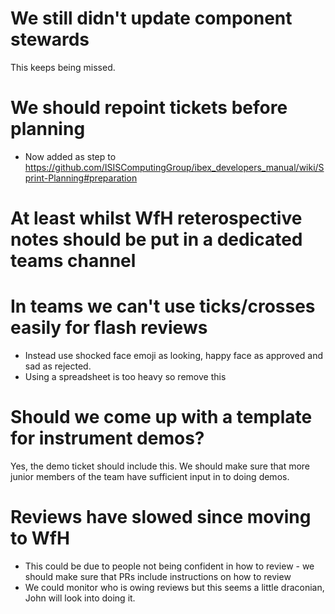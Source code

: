 # We still didn't update component stewards

This keeps being missed.

# We should repoint tickets before planning

- Now added as step to https://github.com/ISISComputingGroup/ibex_developers_manual/wiki/Sprint-Planning#preparation

# At least whilst WfH reterospective notes should be put in a dedicated teams channel

# In teams we can't use ticks/crosses easily for flash reviews

- Instead use shocked face emoji as looking, happy face as approved and sad as rejected. 
- Using a spreadsheet is too heavy so remove this

# Should we come up with a template for instrument demos?

Yes, the demo ticket should include this. We should make sure that more junior members of the team have sufficient input in to doing demos.

# Reviews have slowed since moving to WfH

- This could be due to people not being confident in how to review - we should make sure that PRs include instructions on how to review
- We could monitor who is owing reviews but this seems a little draconian, John will look into doing it.
